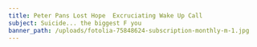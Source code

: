 ```yaml
---
title: Peter Pans Lost Hope  Excruciating Wake Up Call
subject: Suicide... the biggest F you
banner_path: /uploads/fotolia-75848624-subscription-monthly-m-1.jpg
---
```


&nbsp;

&nbsp;
